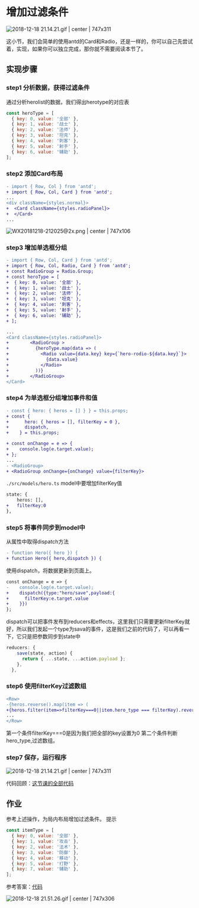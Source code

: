 # 增加过滤条件

![2018-12-18 21.14.21.gif | center | 747x311](https://cdn.nlark.com/yuque/0/2018/gif/123174/1545138897422-11de4b8d-8c42-448f-a64d-568aaf5ffb5f.gif "")


这小节，我们会简单的使用antd的Card和Radio，还是一样的，你可以自己先尝试着，实现，如果你可以独立完成，那你就不需要阅读本节了。

## 实现步骤
### step1 分析数据，获得过滤条件
通过分析herolist的数据，我们得出herotype的对应表
```javascript
const heroType = [
  { key: 0, value: '全部' },
  { key: 1, value: '战士' },
  { key: 2, value: '法师' },
  { key: 3, value: '坦克' },
  { key: 4, value: '刺客' },
  { key: 5, value: '射手' },
  { key: 6, value: '辅助' },
];
```
### step2 添加Card布局
```diff
- import { Row, Col } from 'antd';
+ import { Row, Col, Card } from 'antd';
...
<div className={styles.normal}>
+  <Card className={styles.radioPanel}>
+  </Card>
...
```

![WX20181218-212025@2x.png | center | 747x106](https://cdn.nlark.com/yuque/0/2018/png/123174/1545139238245-109d65e8-05d3-4191-9cf3-5016c07e01d4.png "")

### step3 增加单选框分组
```diff
- import { Row, Col, Card } from 'antd';
+ import { Row, Col, Radio, Card } from 'antd';
+ const RadioGroup = Radio.Group;
+ const heroType = [
+  { key: 0, value: '全部' },
+  { key: 1, value: '战士' },
+  { key: 2, value: '法师' },
+  { key: 3, value: '坦克' },
+  { key: 4, value: '刺客' },
+  { key: 5, value: '射手' },
+  { key: 6, value: '辅助' },
+ ];

...
<Card className={styles.radioPanel}>
+        <RadioGroup >
+          {heroType.map(data => (
+            <Radio value={data.key} key={`hero-rodio-${data.key}`}>
+              {data.value}
+            </Radio>
+          ))}
+        </RadioGroup>
</Card>
```
### step4 为单选框分组增加事件和值
```diff
- const { hero: { heros = [] } } = this.props;
+ const {
+      hero: { heros = [], filterKey = 0 },
+      dispatch,
+    } = this.props;

+ const onChange = e => {
+    console.log(e.target.value);
+ };
...
- <RadioGroup>
+ <RadioGroup onChange={onChange} value={filterKey}>
```
`./src/models/hero.ts` model中要增加filterKey值
```diff
state: {
    heros: [],
+   filterKey:0
},
```
### step5 将事件同步到model中
从属性中取得dispatch方法
```diff
- function Hero({ hero }) {
+ function Hero({ hero,dispatch }) {
```
使用dispatch，将数据更新到页面上。
```diff
const onChange = e => {
-    console.log(e.target.value);
+    dispatch({type:"hero/save",payload:{
+      filterKey:e.target.value
+    }})
};
```
dispatch可以把事件发布到reducers和effects，这里我们只需要更新filterKey就好，所以我们发起一个type为sava的事件，这是我们之前的代码了，可以再看一下，它只是把参数同步到state中
```javascript
reducers: {
    save(state, action) {
      return { ...state, ...action.payload };
    },
  },
```
### step6 使用filterKey过滤数组
```diff
<Row>
-{heros.reverse().map(item => (
+{heros.filter(item=>filterKey===0||item.hero_type === filterKey).reverse().map(item => (
...
</Row>
```
第一个条件filterKey===0是因为我们把全部的key设置为0
第二个条件判断hero\_type,过滤数组。
### step7 保存，运行程序


![2018-12-18 21.14.21.gif | center | 747x311](https://cdn.nlark.com/yuque/0/2018/gif/123174/1545140337075-3ff02e9d-a35b-4801-9c98-981085a0ba76.gif "")

代码回顾：[这节课的全部代码](https://github.com/alitajs/alita-course/tree/9df015e5d469edac321ea154ee065f0d18956022/myApp)

## 作业
参考上述操作，为局内布局增加过滤条件。
提示
```javascript
const itemType = [
  { key: 0, value: '全部' },
  { key: 1, value: '攻击' },
  { key: 2, value: '法术' },
  { key: 3, value: '防御' },
  { key: 4, value: '移动' },
  { key: 5, value: '打野' },
  { key: 7, value: '辅助' },
];
```

参考答案：[代码](https://github.com/alitajs/alita-course/tree/5e7949722b26b17bd5b85f28de79494edcb8529a/myApp)


![2018-12-18 21.51.26.gif | center | 747x306](https://cdn.nlark.com/yuque/0/2018/gif/123174/1545141114618-664e8b3a-e541-44f1-b805-4b45d2c9861a.gif "")

